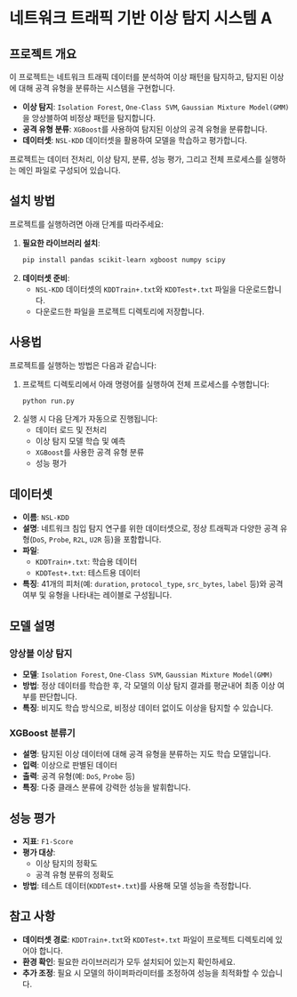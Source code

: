 # 네트워크 트래픽 기반 이상 탐지 시스템 A

## 프로젝트 개요
이 프로젝트는 네트워크 트래픽 데이터를 분석하여 이상 패턴을 탐지하고, 탐지된 이상에 대해 공격 유형을 분류하는 시스템을 구현합니다.  
- **이상 탐지**: `Isolation Forest`, `One-Class SVM`, `Gaussian Mixture Model(GMM)`을 앙상블하여 비정상 패턴을 탐지합니다.  
- **공격 유형 분류**: `XGBoost`를 사용하여 탐지된 이상의 공격 유형을 분류합니다.  
- **데이터셋**: `NSL-KDD` 데이터셋을 활용하여 모델을 학습하고 평가합니다.  

프로젝트는 데이터 전처리, 이상 탐지, 분류, 성능 평가, 그리고 전체 프로세스를 실행하는 메인 파일로 구성되어 있습니다.

## 설치 방법
프로젝트를 실행하려면 아래 단계를 따라주세요:  
1. **필요한 라이브러리 설치**:  
   ```bash
   pip install pandas scikit-learn xgboost numpy scipy
   ```  
2. **데이터셋 준비**:  
   - `NSL-KDD` 데이터셋의 `KDDTrain+.txt`와 `KDDTest+.txt` 파일을 다운로드합니다.  
   - 다운로드한 파일을 프로젝트 디렉토리에 저장합니다.  

## 사용법
프로젝트를 실행하는 방법은 다음과 같습니다:  
1. 프로젝트 디렉토리에서 아래 명령어를 실행하여 전체 프로세스를 수행합니다:  
   ```bash
   python run.py
   ```  
2. 실행 시 다음 단계가 자동으로 진행됩니다:  
   - 데이터 로드 및 전처리  
   - 이상 탐지 모델 학습 및 예측  
   - `XGBoost`를 사용한 공격 유형 분류  
   - 성능 평가  

## 데이터셋
- **이름**: `NSL-KDD`  
- **설명**: 네트워크 침입 탐지 연구를 위한 데이터셋으로, 정상 트래픽과 다양한 공격 유형(`DoS`, `Probe`, `R2L`, `U2R` 등)을 포함합니다.  
- **파일**:  
  - `KDDTrain+.txt`: 학습용 데이터  
  - `KDDTest+.txt`: 테스트용 데이터  
- **특징**: 41개의 피처(예: `duration`, `protocol_type`, `src_bytes`, `label` 등)와 공격 여부 및 유형을 나타내는 레이블로 구성됩니다.  

## 모델 설명
### 앙상블 이상 탐지
- **모델**: `Isolation Forest`, `One-Class SVM`, `Gaussian Mixture Model(GMM)`  
- **방법**: 정상 데이터를 학습한 후, 각 모델의 이상 탐지 결과를 평균내어 최종 이상 여부를 판단합니다.  
- **특징**: 비지도 학습 방식으로, 비정상 데이터 없이도 이상을 탐지할 수 있습니다.  

### XGBoost 분류기
- **설명**: 탐지된 이상 데이터에 대해 공격 유형을 분류하는 지도 학습 모델입니다.  
- **입력**: 이상으로 판별된 데이터  
- **출력**: 공격 유형(예: `DoS`, `Probe` 등)  
- **특징**: 다중 클래스 분류에 강력한 성능을 발휘합니다.  

## 성능 평가
- **지표**: `F1-Score`  
- **평가 대상**:  
  - 이상 탐지의 정확도  
  - 공격 유형 분류의 정확도  
- **방법**: 테스트 데이터(`KDDTest+.txt`)를 사용해 모델 성능을 측정합니다.  

## 참고 사항
- **데이터셋 경로**: `KDDTrain+.txt`와 `KDDTest+.txt` 파일이 프로젝트 디렉토리에 있어야 합니다.  
- **환경 확인**: 필요한 라이브러리가 모두 설치되어 있는지 확인하세요.  
- **추가 조정**: 필요 시 모델의 하이퍼파라미터를 조정하여 성능을 최적화할 수 있습니다.
